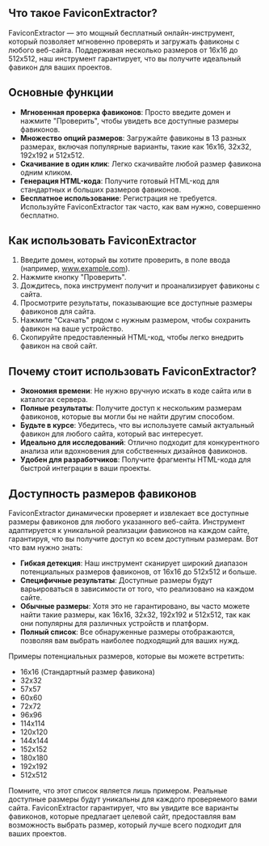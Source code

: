 ## Что такое FaviconExtractor?

FaviconExtractor — это мощный бесплатный онлайн-инструмент, который позволяет мгновенно проверять и загружать фавиконы с любого веб-сайта. Поддерживая несколько размеров от 16x16 до 512x512, наш инструмент гарантирует, что вы получите идеальный фавикон для ваших проектов.

## Основные функции

- **Мгновенная проверка фавиконов**: Просто введите домен и нажмите "Проверить", чтобы увидеть все доступные размеры фавиконов.
- **Множество опций размеров**: Загружайте фавиконы в 13 разных размерах, включая популярные варианты, такие как 16x16, 32x32, 192x192 и 512x512.
- **Скачивание в один клик**: Легко скачивайте любой размер фавикона одним кликом.
- **Генерация HTML-кода**: Получите готовый HTML-код для стандартных и больших размеров фавиконов.
- **Бесплатное использование**: Регистрация не требуется. Используйте FaviconExtractor так часто, как вам нужно, совершенно бесплатно.

## Как использовать FaviconExtractor

1. Введите домен, который вы хотите проверить, в поле ввода (например, www.example.com).
2. Нажмите кнопку "Проверить".
3. Дождитесь, пока инструмент получит и проанализирует фавиконы с сайта.
4. Просмотрите результаты, показывающие все доступные размеры фавиконов для сайта.
5. Нажмите "Скачать" рядом с нужным размером, чтобы сохранить фавикон на ваше устройство.
6. Скопируйте предоставленный HTML-код, чтобы легко внедрить фавикон на свой сайт.

## Почему стоит использовать FaviconExtractor?

- **Экономия времени**: Не нужно вручную искать в коде сайта или в каталогах сервера.
- **Полные результаты**: Получите доступ к нескольким размерам фавиконов, которые вы могли бы не найти другим способом.
- **Будьте в курсе**: Убедитесь, что вы используете самый актуальный фавикон для любого сайта, который вас интересует.
- **Идеально для исследований**: Отлично подходит для конкурентного анализа или вдохновения для собственных дизайнов фавиконов.
- **Удобен для разработчиков**: Получите фрагменты HTML-кода для быстрой интеграции в ваши проекты.

## Доступность размеров фавиконов

FaviconExtractor динамически проверяет и извлекает все доступные размеры фавиконов для любого указанного веб-сайта. Инструмент адаптируется к уникальной реализации фавиконов на каждом сайте, гарантируя, что вы получите доступ ко всем доступным размерам. Вот что вам нужно знать:

- **Гибкая детекция**: Наш инструмент сканирует широкий диапазон потенциальных размеров фавиконов, от 16x16 до 512x512 и больше.
- **Специфичные результаты**: Доступные размеры будут варьироваться в зависимости от того, что реализовано на каждом сайте.
- **Обычные размеры**: Хотя это не гарантировано, вы часто можете найти такие размеры, как 16x16, 32x32, 192x192 и 512x512, так как они популярны для различных устройств и платформ.
- **Полный список**: Все обнаруженные размеры отображаются, позволяя вам выбрать наиболее подходящий для ваших нужд.

Примеры потенциальных размеров, которые вы можете встретить:
- 16x16 (Стандартный размер фавикона)
- 32x32
- 57x57
- 60x60
- 72x72
- 96x96
- 114x114
- 120x120
- 144x144
- 152x152
- 180x180
- 192x192
- 512x512

Помните, что этот список является лишь примером. Реальные доступные размеры будут уникальны для каждого проверяемого вами сайта. FaviconExtractor гарантирует, что вы увидите все варианты фавиконов, которые предлагает целевой сайт, предоставляя вам возможность выбрать размер, который лучше всего подходит для ваших проектов.


